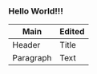### **Hello World!!!**

| Main | Edited |
| ----------- | ----------- |
| Header | Title |
| Paragraph | Text |
